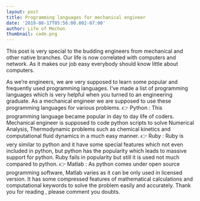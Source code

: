 ```yaml
---
layout: post
title: Programming languages for mechanical engineer
date: '2019-08-17T05:56:00.002-07:00'
author: Life of Mechon
thumbnail: code.png
---
```


This post is very special to the budding engineers from mechanical and other native branches. Our life is now correlated with computers and network. As it makes our job easy everybody should know little about computers.

As we’re engineers, we are very supposed to learn some popular and frequently used programming languages. I’ve made a list of programming languages which is very helpful when you turned to an engineering graduate. As a mechanical engineer we are supposed to use these programming languages for various problems.
👉 Python :
This programming language became popular in day to day life of coders.
Mechanical engineer is supposed to code python scripts to solve Numerical
Analysis, Thermodynamic problems such as chemical kinetics and computational fluid dynamics in a much easy manner.
👉 Ruby : Ruby
is very similar to python and it have some special features which not even
included in python, but python has the popularity which leads to massive
support for python. Ruby fails in popularity but still it is used not much
compared to python.
👉 Matlab : As python comes under open source programming software,
Matlab varies as it can be only used in licensed version. It has some
compressed features of mathematical calculations and computational keywords to solve the problem easily and accurately. Thank you for
reading , please comment you doubts.
